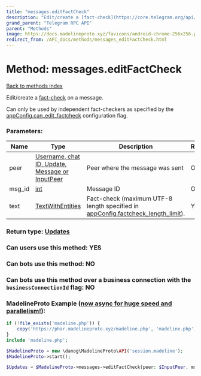 ```yaml
---
title: "messages.editFactCheck"
description: "Edit/create a [fact-check](https://core.telegram.org/api/factcheck) on a message."
grand_parent: "Telegram RPC API"
parent: "Methods"
image: https://docs.madelineproto.xyz/favicons/android-chrome-256x256.png
redirect_from: /API_docs/methods/messages_editFactCheck.html
---
```

# Method: messages.editFactCheck
[Back to methods index](index.html)



Edit/create a [fact-check](https://core.telegram.org/api/factcheck) on a message.

Can only be used by independent fact-checkers as specified by the [appConfig.can\_edit\_factcheck](https://core.telegram.org/api/config#can-edit-factcheck) configuration flag.

### Parameters:

| Name     |    Type       | Description | Required |
|----------|---------------|-------------|----------|
|peer|[Username, chat ID, Update, Message or InputPeer](/API_docs/types/InputPeer.html) | Peer where the message was sent | Optional|
|msg\_id|[int](/API_docs/types/int.html) | Message ID | Optional|
|text|[TextWithEntities](/API_docs/types/TextWithEntities.html) | Fact-check (maximum UTF-8 length specified in [appConfig.factcheck\_length\_limit](https://core.telegram.org/api/config#factcheck-length-limit)). | Yes|


### Return type: [Updates](/API_docs/types/Updates.html)

### Can users use this method: **YES**


### Can bots use this method: **NO**


### Can bots use this method over a business connection with the `businessConnectionId` flag: **NO**


### MadelineProto Example ([now async for huge speed and parallelism!](https://docs.madelineproto.xyz/docs/ASYNC.html)):


```php
if (!file_exists('madeline.php')) {
    copy('https://phar.madelineproto.xyz/madeline.php', 'madeline.php');
}
include 'madeline.php';

$MadelineProto = new \danog\MadelineProto\API('session.madeline');
$MadelineProto->start();

$Updates = $MadelineProto->messages->editFactCheck(peer: $InputPeer, msg_id: $int, text: $TextWithEntities, );
```

